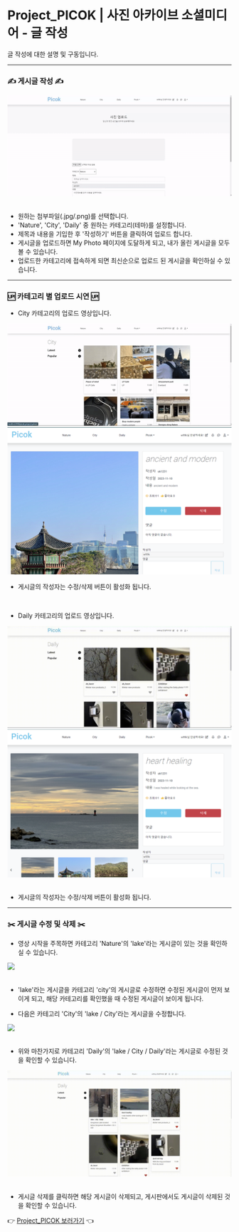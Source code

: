 # Project_PICOK | 사진 아카이브 소셜미디어 - 글 작성

글 작성에 대한 설명 및 구동입니다.
<hr/>

### ✍️ 게시글 작성 ✍️
<div>
  <img src="./UPLOAD/nature_upload.gif" />
</div><br/>

- 원하는 첨부파일(.jpg/.png)를 선택합니다.
- 'Nature', 'City', 'Daily' 중 원하는 카테고리(테마)를 설정합니다.
- 제목과 내용을 기입한 후 '작성하기' 버튼을 클릭하여 업로드 합니다.
- 게시글을 업로드하면 My Photo 페이지에 도달하게 되고, 내가 올린 게시글을 모두 볼 수 있습니다.
- 업로드한 카테고리에 접속하게 되면 최신순으로 업로드 된 게시글을 확인하실 수 있습니다.

<hr/>

### 🆙 카테고리 별 업로드 시연 🆙

- City 카테고리의 업로드 영상입니다.

<div>
  <img src="./UPLOAD/city_upload.gif" />
</div>
<div>
  <img src="./UPLOAD/upload_1.png" />
</div>

- 게시글의 작성자는 수정/삭제 버튼이 활성화 됩니다.

<br/>

- Daily 카테고리의 업로드 영상입니다.

<div>
  <img src="./UPLOAD/daily_upload.gif" />
</div>
<div>
  <img src="./UPLOAD/upload_2.png" />
</div><br/>

- 게시글의 작성자는 수정/삭제 버튼이 활성화 됩니다.

<hr/>

### ✂️ 게시글 수정 및 삭제 ✂️

- 영상 시작을 주목하면 카테고리 'Nature'의 'lake'라는 게시글이 있는 것을 확인하실 수 있습니다.

<div>
  <img src="./UPLOAD/update_1.gif" />
</div><br/>

- 'lake'라는 게시글을 카테고리 'city'의 게시글로 수정하면 수정된 게시글이 먼저 보이게 되고, 해당 카테고리를 확인했을 때 수정된 게시글이 보이게 됩니다.

- 다음은 카테고리 'City'의 'lake / City'라는 게시글을 수정합니다.

<div>
  <img src="./UPLOAD/update_2.gif" />
</div><br/>

- 위와 마찬가지로 카테고리 'Daily'의 'lake / City / Daily'라는 게시글로 수정된 것을 확인할 수 있습니다.

<div>
  <img src="./UPLOAD/delete.gif" />
</div><br/>

- 게시글 삭제를 클릭하면 해당 게시글이 삭제되고, 게시판에서도 게시글이 삭제된 것을 확인할 수 있습니다.

👉 <a href="https://github.com/wooksun/Project_PICOK_Spring" target="_blank">Project_PICOK 보러가기</a> 👈
